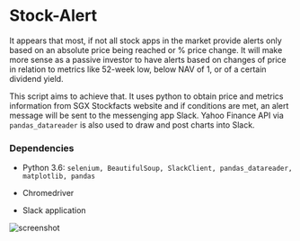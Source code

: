 # Stock-Alert

It appears that most, if not all stock apps in the market provide alerts only based on an absolute price being reached or % price change. It will make more sense as a passive investor to have alerts based on changes of price in relation to metrics like 52-week low, below NAV of 1, or of a certain dividend yield.

This script aims to achieve that. It uses python to obtain price and metrics information from SGX Stockfacts website and if conditions are met, an alert message will be sent to the messenging app Slack. Yahoo Finance API via `pandas_datareader` is also used to draw and post charts into Slack.

### Dependencies
 * Python 3.6: `selenium, BeautifulSoup, SlackClient, pandas_datareader, matplotlib, pandas`

 * Chromedriver

 * Slack application


 ![screenshot](https://github.com/mapattacker/stock-alert/blob/master/slack_image.png)